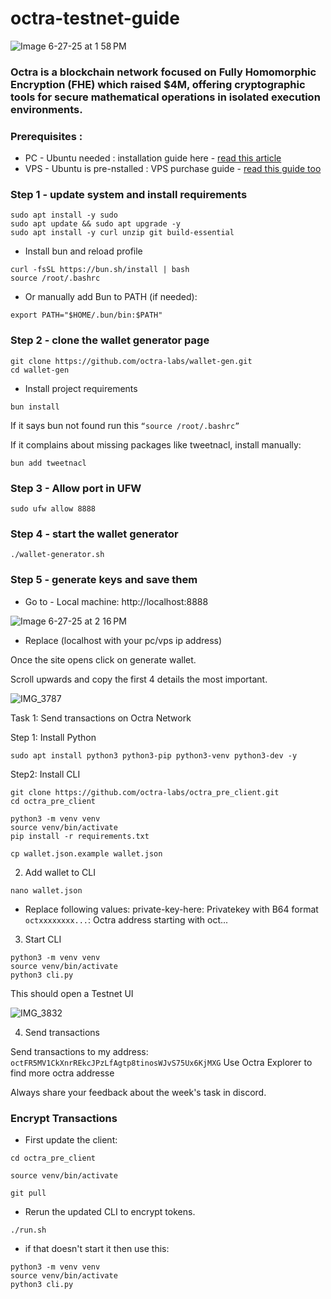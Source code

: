 # octra-testnet-guide
![Image 6-27-25 at 1 58 PM](https://github.com/user-attachments/assets/3401901e-f403-4675-9954-5aee248794dc)


### Octra is a blockchain network focused on Fully Homomorphic Encryption (FHE) which raised $4M, offering cryptographic tools for secure mathematical operations in isolated execution environments.

### Prerequisites :

- PC - Ubuntu needed : installation guide here - [read this article](https://x.com/bigray0x/status/1938208586070388803)
- VPS - Ubuntu is pre-nstalled : VPS purchase guide - [read this guide too](https://x.com/bigray0x/status/1938208586070388803)

### Step 1 - update system and install requirements 

```
sudo apt install -y sudo
sudo apt update && sudo apt upgrade -y
sudo apt install -y curl unzip git build-essential
```

- Install bun and reload profile 

```
curl -fsSL https://bun.sh/install | bash
source /root/.bashrc
``` 

- Or manually add Bun to PATH (if needed):

```
export PATH="$HOME/.bun/bin:$PATH"
```

### Step 2 - clone the wallet generator page 


```
git clone https://github.com/octra-labs/wallet-gen.git
cd wallet-gen
```

- Install project requirements

```
bun install
```

If it says bun not found run this ```“source /root/.bashrc”```

If it complains about missing packages like tweetnacl, install manually:

```
bun add tweetnacl
```

### Step 3 - Allow port in UFW
```
sudo ufw allow 8888
```

### Step 4 - start the wallet generator 

```
./wallet-generator.sh
```


### Step 5 - generate keys and save them

- Go to - Local machine: http://localhost:8888

 ![Image 6-27-25 at 2 16 PM](https://github.com/user-attachments/assets/16e005eb-7d55-4172-8bf5-98f62c210cb5)


- Replace (localhost with your pc/vps ip address)

Once the site opens click on generate wallet.

Scroll upwards and copy the first 4 details the most important.

![IMG_3787](https://github.com/user-attachments/assets/55a964c3-5ef0-43dd-83a6-470143a6b8b1)

Task 1: Send transactions on Octra Network

Step 1: Install Python

```
sudo apt install python3 python3-pip python3-venv python3-dev -y
```

Step2: Install CLI

```
git clone https://github.com/octra-labs/octra_pre_client.git
cd octra_pre_client
```
```
python3 -m venv venv
source venv/bin/activate
pip install -r requirements.txt
```
```
cp wallet.json.example wallet.json
```

2. Add wallet to CLI
```
nano wallet.json
```
- Replace following values:
private-key-here: Privatekey with B64 format
```octxxxxxxxx...```: Octra address starting with oct...

3. Start CLI
   
```
python3 -m venv venv
source venv/bin/activate
python3 cli.py
```
This should open a Testnet UI 

![IMG_3832](https://github.com/user-attachments/assets/1452950a-1f8e-4023-825e-9587d74b08ad)


4. Send transactions

Send transactions to my address: ``` octFR5MV1CkXnrREkcJPzLfAgtp8tinosWJvS75Ux6KjMXG ```
Use Octra Explorer to find more octra addresse

Always share your feedback about the week's task in discord.

### Encrypt Transactions 

- First update the client:

```
cd octra_pre_client
```
```
source venv/bin/activate
```
```
git pull
```

- Rerun the updated CLI to encrypt tokens.

```
./run.sh 
```
- if that doesn't start it then use this:
   
```
python3 -m venv venv
source venv/bin/activate
python3 cli.py
```






